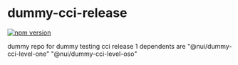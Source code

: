 # dummy-cci-release

[![npm version](https://img.shields.io/badge/%40nui%2Fdummy--cci--release-43.0.0-blue.svg)](https://artifactory.corp.adobe.com/artifactory/npm-nui-release/@nui/dummy-cci-release/-/@nui/dummy-cci-release-43.0.0.tgz)


dummy repo for dummy testing cci release 1
dependents are
"@nui/dummy-cci-level-one"
"@nui/dummy-cci-level-oso"
